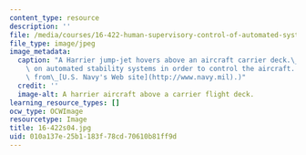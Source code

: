```yaml
---
content_type: resource
description: ''
file: /media/courses/16-422-human-supervisory-control-of-automated-systems-spring-2004/010a137e25b1183f78cd70610b81ff9d_16-422s04.jpg
file_type: image/jpeg
image_metadata:
  caption: "A Harrier jump-jet hovers above an aircraft carrier deck.\_Its pilot relies\
    \ on automated stability systems in order to control the aircraft. (Image is taken\
    \ from\_[U.S. Navy's Web site](http://www.navy.mil).)"
  credit: ''
  image-alt: A harrier aircraft above a carrier flight deck.
learning_resource_types: []
ocw_type: OCWImage
resourcetype: Image
title: 16-422s04.jpg
uid: 010a137e-25b1-183f-78cd-70610b81ff9d
---
```

